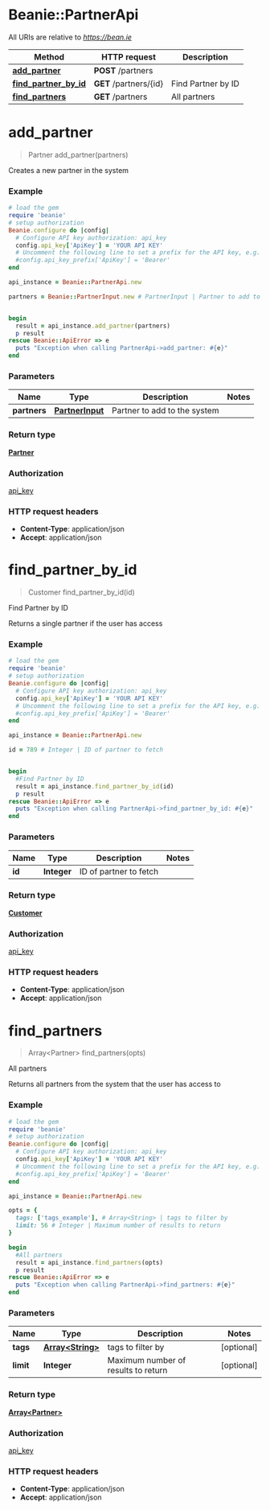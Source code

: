 # Beanie::PartnerApi

All URIs are relative to *https://bean.ie*

Method | HTTP request | Description
------------- | ------------- | -------------
[**add_partner**](PartnerApi.md#add_partner) | **POST** /partners | 
[**find_partner_by_id**](PartnerApi.md#find_partner_by_id) | **GET** /partners/{id} | Find Partner by ID
[**find_partners**](PartnerApi.md#find_partners) | **GET** /partners | All partners


# **add_partner**
> Partner add_partner(partners)



Creates a new partner in the system

### Example
```ruby
# load the gem
require 'beanie'
# setup authorization
Beanie.configure do |config|
  # Configure API key authorization: api_key
  config.api_key['ApiKey'] = 'YOUR API KEY'
  # Uncomment the following line to set a prefix for the API key, e.g. 'Bearer' (defaults to nil)
  #config.api_key_prefix['ApiKey'] = 'Bearer'
end

api_instance = Beanie::PartnerApi.new

partners = Beanie::PartnerInput.new # PartnerInput | Partner to add to the system


begin
  result = api_instance.add_partner(partners)
  p result
rescue Beanie::ApiError => e
  puts "Exception when calling PartnerApi->add_partner: #{e}"
end
```

### Parameters

Name | Type | Description  | Notes
------------- | ------------- | ------------- | -------------
 **partners** | [**PartnerInput**](PartnerInput.md)| Partner to add to the system | 

### Return type

[**Partner**](Partner.md)

### Authorization

[api_key](../README.md#api_key)

### HTTP request headers

 - **Content-Type**: application/json
 - **Accept**: application/json



# **find_partner_by_id**
> Customer find_partner_by_id(id)

Find Partner by ID

Returns a single partner if the user has access

### Example
```ruby
# load the gem
require 'beanie'
# setup authorization
Beanie.configure do |config|
  # Configure API key authorization: api_key
  config.api_key['ApiKey'] = 'YOUR API KEY'
  # Uncomment the following line to set a prefix for the API key, e.g. 'Bearer' (defaults to nil)
  #config.api_key_prefix['ApiKey'] = 'Bearer'
end

api_instance = Beanie::PartnerApi.new

id = 789 # Integer | ID of partner to fetch


begin
  #Find Partner by ID
  result = api_instance.find_partner_by_id(id)
  p result
rescue Beanie::ApiError => e
  puts "Exception when calling PartnerApi->find_partner_by_id: #{e}"
end
```

### Parameters

Name | Type | Description  | Notes
------------- | ------------- | ------------- | -------------
 **id** | **Integer**| ID of partner to fetch | 

### Return type

[**Customer**](Customer.md)

### Authorization

[api_key](../README.md#api_key)

### HTTP request headers

 - **Content-Type**: application/json
 - **Accept**: application/json



# **find_partners**
> Array&lt;Partner&gt; find_partners(opts)

All partners

Returns all partners from the system that the user has access to

### Example
```ruby
# load the gem
require 'beanie'
# setup authorization
Beanie.configure do |config|
  # Configure API key authorization: api_key
  config.api_key['ApiKey'] = 'YOUR API KEY'
  # Uncomment the following line to set a prefix for the API key, e.g. 'Bearer' (defaults to nil)
  #config.api_key_prefix['ApiKey'] = 'Bearer'
end

api_instance = Beanie::PartnerApi.new

opts = { 
  tags: ['tags_example'], # Array<String> | tags to filter by
  limit: 56 # Integer | Maximum number of results to return
}

begin
  #All partners
  result = api_instance.find_partners(opts)
  p result
rescue Beanie::ApiError => e
  puts "Exception when calling PartnerApi->find_partners: #{e}"
end
```

### Parameters

Name | Type | Description  | Notes
------------- | ------------- | ------------- | -------------
 **tags** | [**Array&lt;String&gt;**](String.md)| tags to filter by | [optional] 
 **limit** | **Integer**| Maximum number of results to return | [optional] 

### Return type

[**Array&lt;Partner&gt;**](Partner.md)

### Authorization

[api_key](../README.md#api_key)

### HTTP request headers

 - **Content-Type**: application/json
 - **Accept**: application/json



